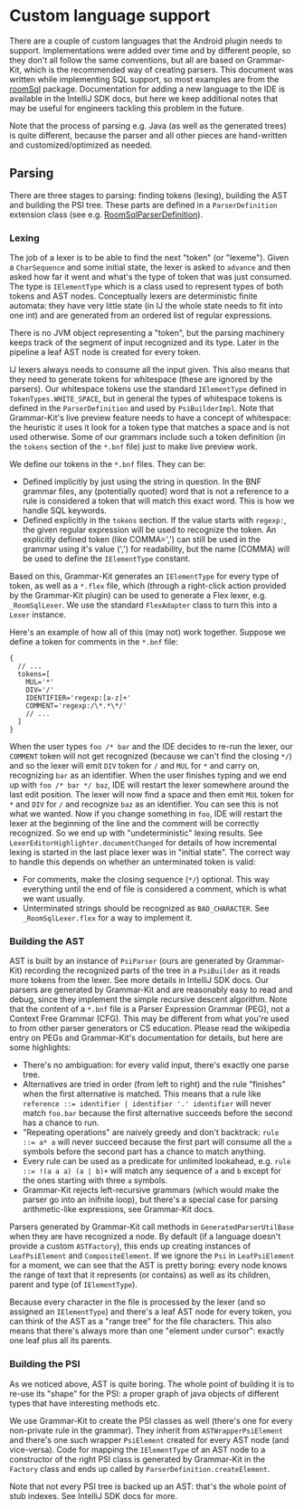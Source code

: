 Custom language support
=======================

There are a couple of custom languages that the Android plugin needs to support. Implementations were added over time and by different
people, so they don't all follow the same conventions, but all are based on Grammar-Kit, which is the recommended way of creating parsers.
This document was written while implementing SQL support, so most examples are from the [roomSql](roomSql/) package. Documentation for
adding a new language to the IDE is available in the IntelliJ SDK docs, but here we keep additional notes that may be useful for engineers
tackling this problem in the future.

Note that the process of parsing e.g. Java (as well as the generated trees) is quite different, because the parser and all other pieces
are hand-written and customized/optimized as needed.

## Parsing

There are three stages to parsing: finding tokens (lexing), building the AST and building the PSI tree. These parts are defined in
a `ParserDefinition` extension class (see e.g. [RoomSqlParserDefinition](roomSql/parser/Parser.kt)).

### Lexing

The job of a lexer is to be able to find the next "token" (or "lexeme"). Given a `CharSequence` and some initial state, the lexer is asked
to `advance` and then asked how far it went and what's the type of token that was just consumed. The type is `IElementType` which is a class
used to represent types of both tokens and AST nodes. Conceptually lexers are deterministic finite automata: they have very little state (in
IJ the whole state needs to fit into one int) and are generated from an ordered list of regular expressions.

There is no JVM object representing a "token", but the parsing machinery keeps track of the segment of input recognized and its type. Later
in the pipeline a leaf AST node is created for every token.

IJ lexers always needs to consume all the input given. This also means that they need to generate tokens for whitespace (these are ignored
by the parsers). Our whitespace tokens use the standard `IElementType` defined in `TokenTypes.WHITE_SPACE`, but in general the types of
whitespace tokens is defined in the `ParserDefinition` and used by `PsiBuilderImpl`. Note that Grammar-Kit's live preview feature needs to
have a concept of whitespace: the heuristic it uses it look for a token type that matches a space and is not used otherwise. Some of our
grammars include such a token definition (in the `tokens` section of the `*.bnf` file) just to make live preview work.

We define our tokens in the `*.bnf` files. They can be:
 * Defined implicitly by just using the string in question. In the BNF grammar files, any (potentially quoted) word that is not a reference
   to a rule is considered a token that will match this exact word. This is how we handle SQL keywords.
 * Defined explicitly in the `tokens` section. If the value starts with `regexp:`, the given regular expression will be used to recognize
   the token. An explicitly defined token (like COMMA=',') can still be used in the grammar using it's value (',') for readability, but the
   name (COMMA) will be used to define the `IElementType` constant.

Based on this, Grammar-Kit generates an `IElementType` for every type of token, as well as a `*.flex` file, which (through a right-click
action provided by the Grammar-Kit plugin) can be used to generate a Flex lexer, e.g. `_RoomSqlLexer`. We use the standard `FlexAdapter`
class to turn this into a `Lexer` instance.

Here's an example of how all of this (may not) work together. Suppose we define a token for comments in the `*.bnf` file:

    {
      // ...
      tokens=[
        MUL='*'
        DIV='/'
        IDENTIFIER='regexp:[a-z]+'
        COMMENT='regexp:/\*.*\*/'
        // ...
      ]
    }

When the user types `foo /* bar` and the IDE decides to re-run the lexer, our `COMMENT` token will not get recognized (because we can't find
the closing `*/`) and so the lexer will emit `DIV` token for `/` and `MUL` for `*` and carry on, recognizing `bar` as an identifier. When
the user finishes typing and we end up with `foo /* bar */ baz`, IDE will restart the lexer somewhere around the last edit position. The
lexer will now find a space and then emit `MUL` token for `*` and `DIV` for `/` and recognize `baz` as an identifier. You can see this is
not what we wanted. Now if you change something in `foo`, IDE will restart the lexer at the beginning of the line and the comment will be
correctly recognized. So we end up with "undeterministic" lexing results. See `LexerEditorHighlighter.documentChanged` for details of how
incremental lexing is started in the last place lexer was in "initial state". The correct way to handle this depends on whether an
unterminated token is valid:

 * For comments, make the closing sequence (`*/`) optional. This way everything until the end of file is considered a comment, which is what
   we want usually.
 * Unterminated strings should be recognized as `BAD_CHARACTER`. See `_RoomSqlLexer.flex` for a way to implement it.

### Building the AST

AST is built by an instance of `PsiParser` (ours are generated by Grammar-Kit) recording the recognized parts of the tree in a `PsiBuilder`
as it reads more tokens from the lexer. See more details in IntelliJ SDK docs. Our parsers are generated by Grammar-Kit and are reasonably
easy to read and debug, since they implement the simple recursive descent algorithm. Note that the content of a `*.bnf` file is a Parser
Expression Grammar (PEG), not a Context Free Grammar (CFG). This may be different from what you're used to from other parser generators or
CS education. Please read the wikipedia entry on PEGs and Grammar-Kit's documentation for details, but here are some highlights:

 * There's no ambiguation: for every valid input, there's exactly one parse tree.
 * Alternatives are tried in order (from left to right) and the rule "finishes" when the first alternative is matched. This means that a
   rule like `reference ::= identifier | identifier '.' identifier` will never match `foo.bar` because the first alternative succeeds before
   the second has a chance to run.
 * "Repeating operations" are naively greedy and don't backtrack: `rule ::= a* a` will never succeed because the first part will consume all
   the `a` symbols before the second part has a chance to match anything.
 * Every rule can be used as a predicate for unlimited lookahead, e.g. `rule ::= !(a a a) (a | b)+` will match any sequence of `a` and `b`
   except for the ones starting with three `a` symbols.
 * Grammar-Kit rejects left-recursive grammars (which would make the parser go into an inifnite loop), but there's a special case for
   parsing arithmetic-like expressions, see Grammar-Kit docs.

Parsers generated by Grammar-Kit call methods in `GeneratedParserUtilBase` when they are have recognized a node. By default (if a language
doesn't provide a custom `ASTFactory`), this ends up creating instances of `LeafPsiElement` and `CompositeElement`. If we ignore the `Psi`
in `LeafPsiElement` for a moment, we can see that the AST is pretty boring: every node knows the range of text that it represents (or
contains) as well as its children, parent and type (of `IElementType`).

Because every character in the file is processed by the lexer (and so assigned an `IElementType`) and there's a leaf AST node for every
token, you can think of the AST as a "range tree" for the file characters. This also means that there's always more than one "element under
cursor": exactly one leaf plus all its parents.

### Building the PSI

As we noticed above, AST is quite boring. The whole point of building it is to re-use its "shape" for the PSI: a proper graph of java
objects of different types that have interesting methods etc.

We use Grammar-Kit to create the PSI classes as well (there's one for every non-private rule in the grammar). They inherit from
`ASTWrapperPsiElement` and there's one such wrapper `PsiElement` created for every AST node (and vice-versa). Code for mapping the
`IElementType` of an AST node to a constructor of the right PSI class is generated by Grammar-Kit in the `Factory` class and ends up called
by `ParserDefinition.createElement`.

Note that not every PSI tree is backed up an AST: that's the whole point of stub indexes. See IntelliJ SDK docs for more.

